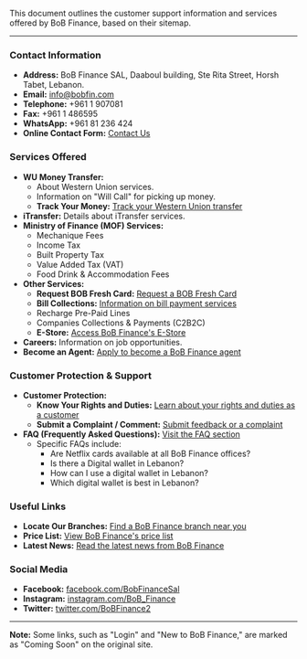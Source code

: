 This document outlines the customer support information and services offered by BoB Finance, based on their sitemap.

---

### Contact Information

*   **Address:** BoB Finance SAL, Daaboul building, Ste Rita Street, Horsh Tabet, Lebanon.
*   **Email:** info@bobfin.com
*   **Telephone:** +961 1 907081
*   **Fax:** +961 1 486595
*   **WhatsApp:** +961 81 236 424
*   **Online Contact Form:** [Contact Us](https://www.bob-finance.com/Inside/InsidePages/ContactUs)

### Services Offered

*   **WU Money Transfer:**
    *   About Western Union services.
    *   Information on "Will Call" for picking up money.
    *   **Track Your Money:** [Track your Western Union transfer](http://www.wu.com/LB/en/track-transfer.html)
*   **iTransfer:** Details about iTransfer services.
*   **Ministry of Finance (MOF) Services:**
    *   Mechanique Fees
    *   Income Tax
    *   Built Property Tax
    *   Value Added Tax (VAT)
    *   Food Drink & Accommodation Fees
*   **Other Services:**
    *   **Request BOB Fresh Card:** [Request a BOB Fresh Card](https://www.bob-finance.com/Request/FreshCards)
    *   **Bill Collections:** [Information on bill payment services](https://www.bob-finance.com/Inside/InsidePages/BillCollections)
    *   Recharge Pre-Paid Lines
    *   Companies Collections & Payments (C2B2C)
    *   **E-Store:** [Access BoB Finance's E-Store](https://www.bob-finance.com/Inside/InsidePages/Estore)
*   **Careers:** Information on job opportunities.
*   **Become an Agent:** [Apply to become a BoB Finance agent](https://www.bob-finance.com/Request/BecomeAnAgent)

### Customer Protection & Support

*   **Customer Protection:**
    *   **Know Your Rights and Duties:** [Learn about your rights and duties as a customer](https://www.bob-finance.com/Inside/RightsAndDuties)
    *   **Submit a Complaint / Comment:** [Submit feedback or a complaint](https://www.bob-finance.com/CustomerProtection/ComplaintAndCommentView)
*   **FAQ (Frequently Asked Questions):** [Visit the FAQ section](https://www.bob-finance.com/Inside/FAQ)
    *   Specific FAQs include:
        *   Are Netflix cards available at all BoB Finance offices?
        *   Is there a Digital wallet in Lebanon?
        *   How can I use a digital wallet in Lebanon?
        *   Which digital wallet is best in Lebanon?

### Useful Links

*   **Locate Our Branches:** [Find a BoB Finance branch near you](https://www.bob-finance.com/Inside/Subagents)
*   **Price List:** [View BoB Finance's price list](https://www.bob-finance.com/Home/BuildPriceList/)
*   **Latest News:** [Read the latest news from BoB Finance](https://www.bob-finance.com/Inside/AllNews)

### Social Media

*   **Facebook:** [facebook.com/BobFinanceSal](https://www.facebook.com/BobFinanceSal)
*   **Instagram:** [instagram.com/BoB_Finance](https://www.instagram.com/BoB_Finance)
*   **Twitter:** [twitter.com/BoBFinance2](https://twitter.com/BoBFinance2)

---

**Note:** Some links, such as "Login" and "New to BoB Finance," are marked as "Coming Soon" on the original site.